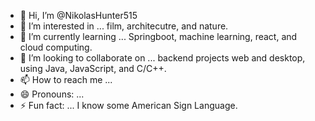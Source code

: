 - 👋 Hi, I’m @NikolasHunter515
- 👀 I’m interested in ... film, architecutre, and nature.
- 🌱 I’m currently learning ... Springboot, machine learning, react, and cloud computing.
- 💞️ I’m looking to collaborate on ... backend projects web and desktop, using Java, JavaScript, and C/C++.
- 📫 How to reach me ...
- 😄 Pronouns: ...
- ⚡ Fun fact: ... I know some American Sign Language.

<!---
NikolasHunter515/NikolasHunter515 is a ✨ special ✨ repository because its `README.md` (this file) appears on your GitHub profile.
You can click the Preview link to take a look at your changes.
--->
